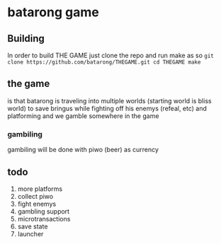 # batarong game

## Building   
In order to build THE GAME just clone the repo and run make as so ```git clone https://github.com/batarong/THEGAME.git
cd THEGAME
make```

## the game   
is that batarong is traveling into multiple worlds (starting world is bliss world) to save bringus while fighting off his enemys (refeal, etc) and platforming and we gamble somewhere in the game

### gambiling   
gambiling will be done with piwo (beer) as currency

## todo
1. more platforms
2. collect piwo
3. fight enemys
4. gambling support
5. microtransactions
6. save state
7. launcher
